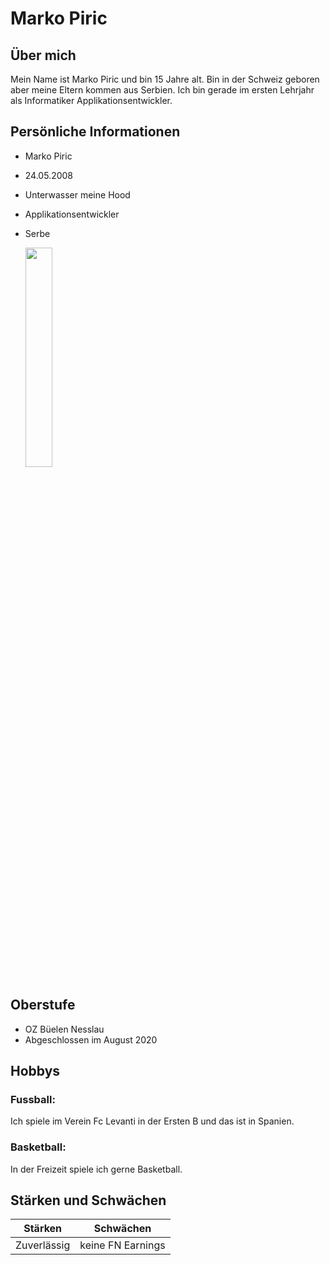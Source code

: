 # Marko Piric

## Über mich

Mein Name ist Marko Piric und bin 15 Jahre alt. Bin in der Schweiz geboren aber meine Eltern kommen aus Serbien. Ich bin gerade im ersten Lehrjahr als Informatiker Applikationsentwickler.

## Persönliche Informationen
- Marko Piric
- 24.05.2008
- Unterwasser meine Hood
- Applikationsentwickler
- Serbe

    <img src="image-1.png" width="30%"/>

## Oberstufe
- OZ Büelen Nesslau
- Abgeschlossen im August 2020

## Hobbys

### Fussball:
Ich spiele im Verein Fc Levanti in der Ersten B und das ist in Spanien.

### Basketball:
In der Freizeit spiele ich gerne Basketball.

## Stärken und Schwächen

|Stärken|Schwächen|
|-------|---------|
|Zuverlässig|keine FN Earnings




